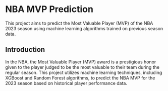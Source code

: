 # NBA MVP Prediction 

This project aims to predict the Most Valuable Player (MVP) of the NBA 2023 season using machine learning algorithms trained on previous season data.

## Introduction

In the NBA, the Most Valuable Player (MVP) award is a prestigious honor given to the player judged to be the most valuable to their team during the regular season. This project utilizes machine learning techniques, including XGBoost and Random Forest algorithms, to predict the NBA MVP for the 2023 season based on historical player performance data.
